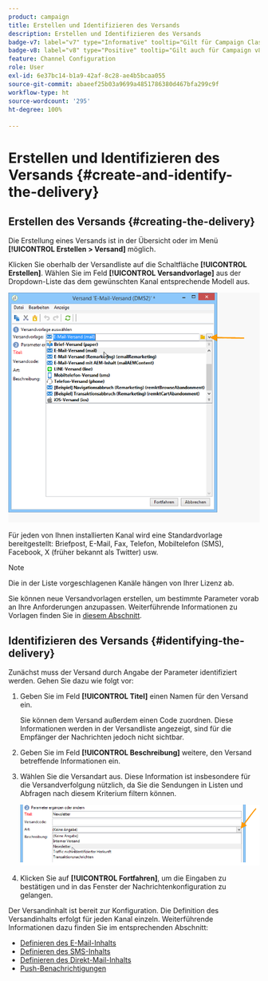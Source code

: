 ```yaml
---
product: campaign
title: Erstellen und Identifizieren des Versands
description: Erstellen und Identifizieren des Versands
badge-v7: label="v7" type="Informative" tooltip="Gilt für Campaign Classic v7"
badge-v8: label="v8" type="Positive" tooltip="Gilt auch für Campaign v8"
feature: Channel Configuration
role: User
exl-id: 6e37bc14-b1a9-42af-8c28-ae4b5bcaa055
source-git-commit: abaeef25b03a9699a4851786380d467bfa299c9f
workflow-type: ht
source-wordcount: '295'
ht-degree: 100%

---
```


# Erstellen und Identifizieren des Versands  {#create-and-identify-the-delivery}

## Erstellen des Versands {#creating-the-delivery}

Die Erstellung eines Versands ist in der Übersicht oder im Menü **[!UICONTROL Erstellen > Versand]** möglich.


Klicken Sie oberhalb der Versandliste auf die Schaltfläche **[!UICONTROL Erstellen]**. Wählen Sie im Feld **[!UICONTROL Versandvorlage]** aus der Dropdown-Liste das dem gewünschten Kanal entsprechende Modell aus.

![](assets/s_ncs_user_wizard_email01_1.png)

Für jeden von Ihnen installierten Kanal wird eine Standardvorlage bereitgestellt: Briefpost, E-Mail, Fax, Telefon, Mobiltelefon (SMS), Facebook, X (früher bekannt als Twitter) usw.

>[!NOTE]
>
>Die in der Liste vorgeschlagenen Kanäle hängen von Ihrer Lizenz ab.

Sie können neue Versandvorlagen erstellen, um bestimmte Parameter vorab an Ihre Anforderungen anzupassen. Weiterführende Informationen zu Vorlagen finden Sie in [diesem Abschnitt](about-templates.md).

## Identifizieren des Versands {#identifying-the-delivery}

Zunächst muss der Versand durch Angabe der Parameter identifiziert werden. Gehen Sie dazu wie folgt vor:

1. Geben Sie im Feld **[!UICONTROL Titel]** einen Namen für den Versand ein.

   Sie können dem Versand außerdem einen Code zuordnen. Diese Informationen werden in der Versandliste angezeigt, sind für die Empfänger der Nachrichten jedoch nicht sichtbar.

1. Geben Sie im Feld **[!UICONTROL Beschreibung]** weitere, den Versand betreffende Informationen ein.
1. Wählen Sie die Versandart aus. Diese Information ist insbesondere für die Versandverfolgung nützlich, da Sie die Sendungen in Listen und Abfragen nach diesem Kriterium filtern können.

   ![](assets/s_ncs_user_email_del_nature.png)

1. Klicken Sie auf **[!UICONTROL Fortfahren]**, um die Eingaben zu bestätigen und in das Fenster der Nachrichtenkonfiguration zu gelangen.

Der Versandinhalt ist bereit zur Konfiguration. Die Definition des Versandinhalts erfolgt für jeden Kanal einzeln. Weiterführende Informationen dazu finden Sie im entsprechenden Abschnitt:

* [Definieren des E-Mail-Inhalts](defining-the-email-content.md)
* [Definieren des SMS-Inhalts](sms-create.md#defining-the-sms-content)
* [Definieren des Direkt-Mail-Inhalts](defining-the-direct-mail-content.md)
* [Push-Benachrichtigungen ](about-mobile-app-channel.md)
